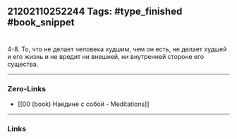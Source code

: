 21202110252244
Tags: #type_finished #book_snippet 
---
# 

 4-8. То, что не делает человека худшим, чем он есть, не делает худшей и его жизнь и не вредит ни внешней, ни внутренней стороне его существа. 

---
### Zero-Links
 - [[00 (book) Наедине с собой - Meditations]]
---
### Links
